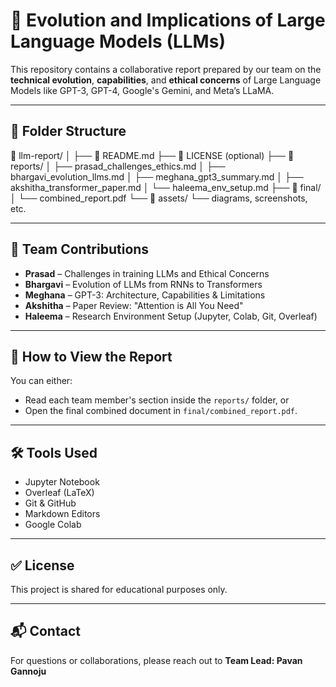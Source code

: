 # 🧠 Evolution and Implications of Large Language Models (LLMs)

This repository contains a collaborative report prepared by our team on the **technical evolution**, **capabilities**, and **ethical concerns** of Large Language Models like GPT-3, GPT-4, Google's Gemini, and Meta’s LLaMA.

---

## 📁 Folder Structure
📂 llm-report/ │ ├── 📄 README.md ├── 📄 LICENSE (optional) ├── 📂 reports/ │ ├── prasad_challenges_ethics.md │ ├── bhargavi_evolution_llms.md │ ├── meghana_gpt3_summary.md │ ├── akshitha_transformer_paper.md │ └── haleema_env_setup.md ├── 📂 final/ │ └── combined_report.pdf └── 📂 assets/ └── diagrams, screenshots, etc.

---

## 👥 Team Contributions

- **Prasad** – Challenges in training LLMs and Ethical Concerns  
- **Bhargavi** – Evolution of LLMs from RNNs to Transformers  
- **Meghana** – GPT-3: Architecture, Capabilities & Limitations  
- **Akshitha** – Paper Review: "Attention is All You Need"  
- **Haleema** – Research Environment Setup (Jupyter, Colab, Git, Overleaf)

---

## 📌 How to View the Report

You can either:
- Read each team member's section inside the `reports/` folder, or  
- Open the final combined document in `final/combined_report.pdf`.

---

## 🛠️ Tools Used

- Jupyter Notebook
- Overleaf (LaTeX)
- Git & GitHub
- Markdown Editors
- Google Colab

---

## ✅ License

This project is shared for educational purposes only.  

---

## 📬 Contact

For questions or collaborations, please reach out to **Team Lead: Pavan Gannoju**
